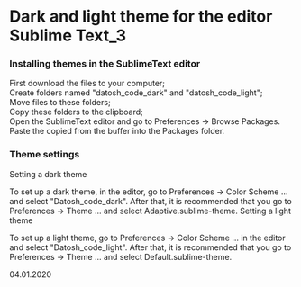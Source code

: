 # Dark and light theme for the editor Sublime Text_3

<h3>Installing themes in the SublimeText editor</h3>

First download the files to your computer;<br>
Create folders named "datosh_code_dark" and "datosh_code_light";<br>
Move files to these folders;<br>
Сopy these folders to the clipboard;<br>
Open the SublimeText editor and go to Preferences -> Browse Packages.<br>
Paste the copied from the buffer into the Packages folder.<br>

<h3>Theme settings</h3>
Setting a dark theme

To set up a dark theme, in the editor, go to Preferences -> Color Scheme ... and select "Datosh_code_dark". After that, it is recommended that you go to Preferences -> Theme ... and select Adaptive.sublime-theme.
Setting a light theme

To set up a light theme, go to Preferences -> Color Scheme ... in the editor and select "Datosh_code_light". After that, it is recommended that you go to Preferences -> Theme ... and select Default.sublime-theme.

04.01.2020
